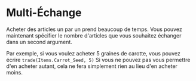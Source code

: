 # Multi-Échange

Acheter des articles un par un prend beaucoup de temps. Vous pouvez maintenant spécifier le nombre d'articles que vous souhaitez échanger dans un second argument.

Par exemple, si vous voulez acheter 5 graines de carotte, vous pouvez écrire
`trade(Items.Carrot_Seed, 5)`
Si vous ne pouvez pas vous permettre d'en acheter autant, cela ne fera simplement rien au lieu d'en acheter moins.